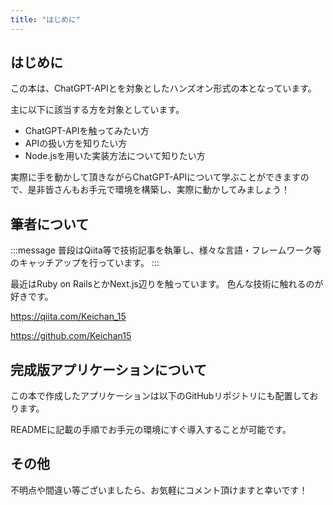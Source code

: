 ```yaml
---
title: "はじめに"
---
```


## はじめに
この本は、ChatGPT-APIとを対象としたハンズオン形式の本となっています。

主に以下に該当する方を対象としています。

- ChatGPT-APIを触ってみたい方
- APIの扱い方を知りたい方
- Node.jsを用いた実装方法について知りたい方

実際に手を動かして頂きながらChatGPT-APIについて学ぶことができますので、是非皆さんもお手元で環境を構築し、実際に動かしてみましょう！

## 筆者について

:::message
普段はQiita等で技術記事を執筆し、様々な言語・フレームワーク等のキャッチアップを行っています。
:::

最近はRuby on RailsとかNext.js辺りを触っています。
色んな技術に触れるのが好きです。

https://qiita.com/Keichan_15

https://github.com/Keichan15

## 完成版アプリケーションについて
この本で作成したアプリケーションは以下のGitHubリポジトリにも配置しております。

READMEに記載の手順でお手元の環境にすぐ導入することが可能です。

## その他
不明点や間違い等ございましたら、お気軽にコメント頂けますと幸いです！
